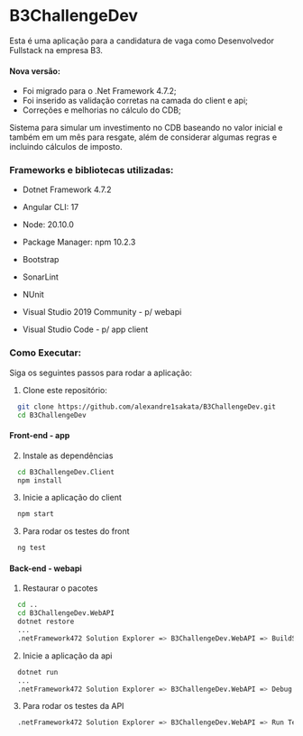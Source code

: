 # B3ChallengeDev
Esta é uma aplicação para a candidatura de vaga como Desenvolvedor Fullstack na empresa B3.

#### Nova versão: 
 - Foi migrado para o .Net Framework 4.7.2;
 - Foi inserido as validação corretas na camada do client e api;
 - Correções e melhorias no cálculo do CDB;

Sistema para simular um investimento no CDB baseando no valor inicial e também em um mês para resgate, além de considerar algumas regras e incluindo cálculos de imposto.

### Frameworks e bibliotecas utilizadas:
- Dotnet Framework 4.7.2
- Angular CLI: 17
- Node: 20.10.0
- Package Manager: npm 10.2.3

- Bootstrap
- SonarLint
- NUnit

- Visual Studio 2019 Community - p/ webapi
- Visual Studio Code - p/ app client

### Como Executar:

Siga os seguintes passos para rodar a aplicação:

1. Clone este repositório:

```bash
  git clone https://github.com/alexandre1sakata/B3ChallengeDev.git
  cd B3ChallengeDev

```

#### Front-end - app
2. Instale as dependências

```bash
  cd B3ChallengeDev.Client
  npm install
```

3. Inicie a aplicação do client

```bash
  npm start
```

3. Para rodar os testes do front

```bash
  ng test
```

#### Back-end - webapi
1. Restaurar o pacotes

```bash
  cd ..
  cd B3ChallengeDev.WebAPI
  dotnet restore
  ...
  .netFramework472 Solution Explorer => B3ChallengeDev.WebAPI => BuildSolution
```

2. Inicie a aplicação da api

```bash
  dotnet run
  ...
  .netFramework472 Solution Explorer => B3ChallengeDev.WebAPI => Debug => Start New Instance
```

3. Para rodar os testes da API

```bash
  .netFramework472 Solution Explorer => B3ChallengeDev.WebAPI => Run Tests
```
